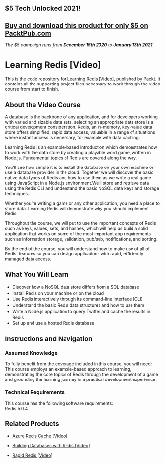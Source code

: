 ## $5 Tech Unlocked 2021!
[Buy and download this product for only $5 on PacktPub.com](https://www.packtpub.com/)
-----
*The $5 campaign         runs from __December 15th 2020__ to __January 13th 2021.__*

# Learning Redis [Video]
This is the code repository for [Learning Redis [Video]](https://www.packtpub.com/big-data-and-business-intelligence/learning-redis-video?utm_source=github&utm_medium=repository&utm_campaign=9781784396596), published by [Packt](https://www.packtpub.com/?utm_source=github). It contains all the supporting project files necessary to work through the video course from start to finish.
## About the Video Course
A database is the backbone of any application, and for developers working with varied and sizable data sets, selecting an appropriate data store is a critical development consideration. Redis, an in-memory, key-value data store offers simplified, rapid data access, valuable in a range of situations where instant access is necessary, for example with data caching.

Learning Redis is an example-based introduction which demonstrates how to work with the data store by creating a playable word game, written in Node.js. Fundamental topics of Redis are covered along the way.

You’ll see how simple it is to install the database on your own machine or use a database provider in the cloud. Together we will discover the basic native data types of Redis and how to use them as we write a real game using JavaScript in a Node.js environment.We’ll store and retrieve data using the Redis CLI and understand the basic NoSQL data keys and storage techniques.

Whether you’re writing a game or any other application, you need a place to store data. Learning Redis will demonstrate why you should implement Redis.

Throughout the course, we will put to use the important concepts of Redis such as keys, values, sets, and hashes, which will help us build a solid application that works on some of the most important app requirements such as information storage, validation, pub/sub, notifications, and sorting.

By the end of the course, you will understand how to make use of all of Redis’ features so you can design applications with rapid, efficiently managed data access.

<H2>What You Will Learn</H2>
<DIV class=book-info-will-learn-text>
<UL>
<LI><SPAN style="LINE-HEIGHT: 20px; BACKGROUND-COLOR: transparent">Discover how a NoSQL data store differs from a SQL database</SPAN> 
<LI><SPAN style="LINE-HEIGHT: 20px; BACKGROUND-COLOR: transparent">Install Redis on your machine or on the cloud</SPAN> 
<LI><SPAN style="LINE-HEIGHT: 20px; BACKGROUND-COLOR: transparent">Use Redis interactively through its command-line interface (CLI)</SPAN> 
<LI><SPAN style="LINE-HEIGHT: 20px; BACKGROUND-COLOR: transparent">Understand the basic Redis data structures and how to use them</SPAN> 
<LI><SPAN style="LINE-HEIGHT: 20px; BACKGROUND-COLOR: transparent">Write a Node.js application to query Twitter and cache the results in Redis</SPAN> 
<LI><SPAN style="LINE-HEIGHT: 20px; BACKGROUND-COLOR: transparent">Set up and use a hosted Redis database</SPAN> </LI></UL></DIV>

## Instructions and Navigation
### Assumed Knowledge
To fully benefit from the coverage included in this course, you will need:<br/>
This course employs an example-based approach to learning, demonstrating the core topics of Redis through the development of a game and grounding the learning journey in a practical development experience.
### Technical Requirements
This course has the following software requirements:<br/>
Redis 5.0.4

## Related Products
* [Azure Redis Cache [Video]](https://www.packtpub.com/virtualization-and-cloud/azure-redis-cache-video?utm_source=github&utm_medium=repository&utm_campaign=9781789344332)

* [Building Databases with Redis [Video]](https://www.packtpub.com/big-data-and-business-intelligence/building-databases-redis-video?utm_source=github&utm_medium=repository&utm_campaign=9781783284115)

* [Rapid Redis [Video] ](https://www.packtpub.com/big-data-and-business-intelligence/rapid-redis-video?utm_source=github&utm_medium=repository&utm_campaign=9781784395452)

